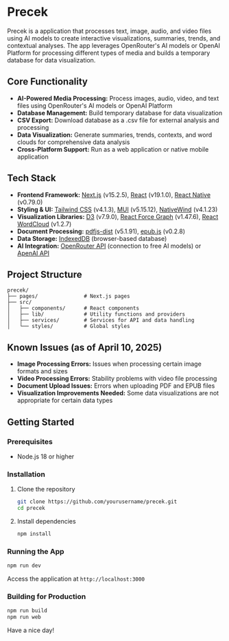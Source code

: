 # Precek

Precek is a application that processes text, image, audio, and video files using AI models to create interactive visualizations, summaries, trends, and contextual analyses. The app leverages OpenRouter's AI models  or OpenAI Platform for processing different types of media and builds a temporary database for data visualization.

## Core Functionality

- **AI-Powered Media Processing:** Process images, audio, video, and text files using OpenRouter's AI models or OpenAI Platform
- **Database Management:** Build temporary database for data visualization
- **CSV Export:** Download database as a .csv file for external analysis and processing
- **Data Visualization:** Generate summaries, trends, contexts, and word clouds for comprehensive data analysis
- **Cross-Platform Support:** Run as a web application or native mobile application

## Tech Stack

- **Frontend Framework:** [Next.js](https://nextjs.org/) (v15.2.5), [React](https://reactjs.org/) (v19.1.0), [React Native](https://reactnative.dev/) (v0.79.0)
- **Styling & UI:** [Tailwind CSS](https://tailwindcss.com/) (v4.1.3), [MUI](https://mui.com/) (v5.15.12), [NativeWind](https://www.nativewind.dev/) (v4.1.23)
- **Visualization Libraries:** [D3](https://d3js.org/) (v7.9.0), [React Force Graph](https://github.com/vasturiano/react-force-graph) (v1.47.6), [React WordCloud](https://www.npmjs.com/package/react-wordcloud) (v1.2.7)
- **Document Processing:** [pdfjs-dist](https://www.npmjs.com/package/pdfjs-dist) (v5.1.91), [epub.js](https://github.com/futurepress/epub.js/) (v0.2.8)
- **Data Storage:** [IndexedDB](https://developer.mozilla.org/en-US/docs/Web/API/IndexedDB_API) (browser-based database)
- **AI Integration:** [OpenRouter API](https://openrouter.ai/docs/quickstart) (connection to free AI models) or [ApenAI API](https://platform.openai.com/docs)

## Project Structure

```
precek/
├── pages/               # Next.js pages
├── src/
│   ├── components/      # React components
│   ├── lib/             # Utility functions and providers
│   ├── services/        # Services for API and data handling
│   └── styles/          # Global styles
```

## Known Issues (as of April 10, 2025)

- **Image Processing Errors:** Issues when processing certain image formats and sizes
- **Video Processing Errors:** Stability problems with video file processing
- **Document Upload Issues:** Errors when uploading PDF and EPUB files
- **Visualization Improvements Needed:** Some data visualizations are not appropriate for certain data types

## Getting Started

### Prerequisites

- Node.js 18 or higher

### Installation

1. Clone the repository
   ```bash
   git clone https://github.com/yourusername/precek.git
   cd precek
   ```

2. Install dependencies
   ```bash
   npm install
   ```

### Running the App

```bash
npm run dev
```

Access the application at `http://localhost:3000`

### Building for Production

```bash
npm run build
npm run web
```

Have a nice day!